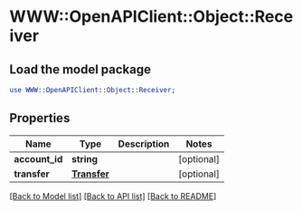 # WWW::OpenAPIClient::Object::Receiver

## Load the model package
```perl
use WWW::OpenAPIClient::Object::Receiver;
```

## Properties
Name | Type | Description | Notes
------------ | ------------- | ------------- | -------------
**account_id** | **string** |  | [optional] 
**transfer** | [**Transfer**](Transfer.md) |  | [optional] 

[[Back to Model list]](../README.md#documentation-for-models) [[Back to API list]](../README.md#documentation-for-api-endpoints) [[Back to README]](../README.md)



